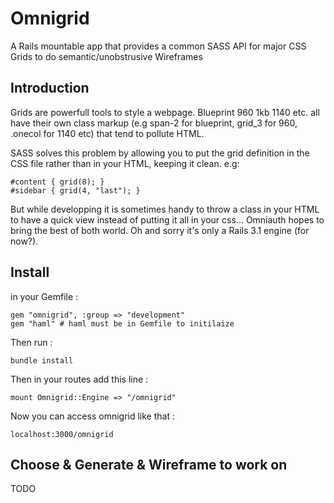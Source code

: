 # Omnigrid
A Rails mountable app that provides a common SASS API for major CSS Grids to do semantic/unobstrusive Wireframes

## Introduction
Grids are powerfull tools to style a webpage. Blueprint 960 1kb 1140 etc. all have their own class markup (e.g span-2 for blueprint, grid_3 for 960, .onecol for 1140 etc) that tend to pollute HTML.

SASS solves this problem by allowing you to put the grid definition in the CSS file rather than in your HTML, keeping it clean. e.g:

    #content { grid(8); }
    #sidebar { grid(4, "last"); }

But while developping it is sometimes handy to throw a class in your HTML to have a quick view instead of putting it all in your css... Omniauth hopes to bring the best of both world. Oh and sorry it's only a Rails 3.1 engine (for now?).


## Install
in your Gemfile :
   
    gem "omnigrid", :group => "development"
    gem "haml" # haml must be in Gemfile to initilaize
    
Then run : 

    bundle install

Then in your routes add this line :

    mount Omnigrid::Engine => "/omnigrid"
    
Now you can access omnigrid like that :

    localhost:3000/omnigrid
    
## Choose & Generate & Wireframe to work on
TODO
 
